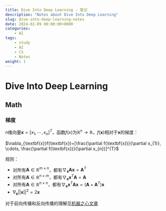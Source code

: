 ```yaml
---
title: Dive Into Deep Learning - 笔记
description: "Notes about Dive Into Deep Learning"
slug: dive-into-deep-learning-notes
date: 2024-02-09 00:00:00+0000
categories:
    - AI
tags:
    - study
    - AI
    - CS
    - Notes
weight: 1
---
```


# Dive Into Deep Learning

## Math

### 梯度

$n$维向量$\textbf{x}=[x_{1}, \cdots, x_{n}]^{T}$，函数$f(x)$为$\mathbb{R}^{n}\rightarrow \mathbb{R}$，$f(\textbf{x})$相对于$\textbf{x}$的梯度：

$\nabla_{\textbf{x}}f(\textbf{x})=[\frac{\partial f(\textbf{x})}{\partial x_{1}}, \cdots, \frac{\partial f(\textbf{x})}{\partial x_{n}}]^{T}$

规则：

- 对所有$\textbf{A} \in \mathbb{R}^{m\times n}$，都有$\nabla_{\textbf{x}}\textbf{Ax}=\textbf{A}^{T}$
- 对所有$\textbf{A} \in \mathbb{R}^{n\times m}$，都有$\nabla_{\textbf{x}}\textbf{x}^{T}\textbf{A}=\textbf{A}$
- 对所有$\textbf{A} \in \mathbb{R}^{n\times n}$，都有$\nabla_{\textbf{x}}\textbf{x}^{T}\textbf{Ax}=(\textbf{A}+\textbf{A}^{T})\textbf{x}$
- $\nabla_{\textbf{x}}||\textbf{x}||^{2} = 2\textbf{x}$

对于前向传播和反向传播的理解见[机器之心文章](https://www.jiqizhixin.com/graph/technologies/7332347c-8073-4783-bfc1-1698a6257db3)